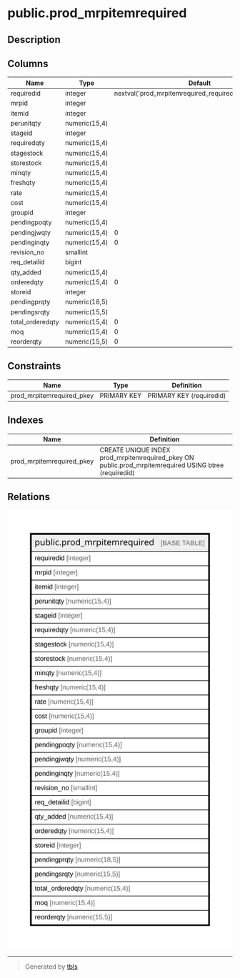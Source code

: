 # public.prod_mrpitemrequired

## Description

## Columns

| Name | Type | Default | Nullable | Children | Parents | Comment |
| ---- | ---- | ------- | -------- | -------- | ------- | ------- |
| requiredid | integer | nextval('prod_mrpitemrequired_requiredid_seq'::regclass) | false |  |  |  |
| mrpid | integer |  | true |  |  |  |
| itemid | integer |  | true |  |  |  |
| perunitqty | numeric(15,4) |  | true |  |  |  |
| stageid | integer |  | true |  |  |  |
| requiredqty | numeric(15,4) |  | true |  |  |  |
| stagestock | numeric(15,4) |  | true |  |  |  |
| storestock | numeric(15,4) |  | true |  |  |  |
| minqty | numeric(15,4) |  | true |  |  |  |
| freshqty | numeric(15,4) |  | true |  |  |  |
| rate | numeric(15,4) |  | true |  |  |  |
| cost | numeric(15,4) |  | true |  |  |  |
| groupid | integer |  | true |  |  |  |
| pendingpoqty | numeric(15,4) |  | true |  |  |  |
| pendingjwqty | numeric(15,4) | 0 | true |  |  |  |
| pendinginqty | numeric(15,4) | 0 | true |  |  |  |
| revision_no | smallint |  | true |  |  |  |
| req_detailid | bigint |  | true |  |  |  |
| qty_added | numeric(15,4) |  | true |  |  |  |
| orderedqty | numeric(15,4) | 0 | true |  |  |  |
| storeid | integer |  | true |  |  |  |
| pendingprqty | numeric(18,5) |  | true |  |  |  |
| pendingsrqty | numeric(15,5) |  | true |  |  |  |
| total_orderedqty | numeric(15,4) | 0 | true |  |  |  |
| moq | numeric(15,4) | 0 | true |  |  |  |
| reorderqty | numeric(15,5) | 0 | true |  |  |  |

## Constraints

| Name | Type | Definition |
| ---- | ---- | ---------- |
| prod_mrpitemrequired_pkey | PRIMARY KEY | PRIMARY KEY (requiredid) |

## Indexes

| Name | Definition |
| ---- | ---------- |
| prod_mrpitemrequired_pkey | CREATE UNIQUE INDEX prod_mrpitemrequired_pkey ON public.prod_mrpitemrequired USING btree (requiredid) |

## Relations

![er](public.prod_mrpitemrequired.svg)

---

> Generated by [tbls](https://github.com/k1LoW/tbls)
